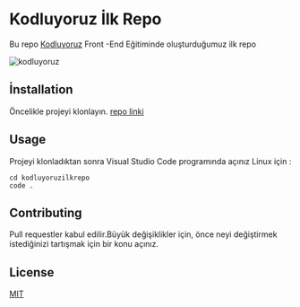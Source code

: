 # Kodluyoruz İlk Repo
Bu repo [Kodluyoruz](kodluyoruz.org) Front -End Eğitiminde oluşturduğumuz ilk repo

![kodluyoruz](https://www.fbu.edu.tr/upload/custom/SEM/semresim//Kodlama-Teknolojik-Okur-Yazarlik.jpg)

## İnstallation
Öncelikle projeyi klonlayın.
   [repo linki](https://github.com/barisilan/kodluyoruzilkrepo.git)

## Usage 
Projeyi klonladıktan sonra Visual Studio Code programında açınız 
Linux için :

    cd kodluyoruzilkrepo
    code .
## Contributing
Pull requestler kabul edilir.Büyük değişiklikler  için, önce neyi değiştirmek istediğinizi tartışmak için bir konu açınız.

## License
[MIT](https://choosealicense.com/licenses/mit/)


